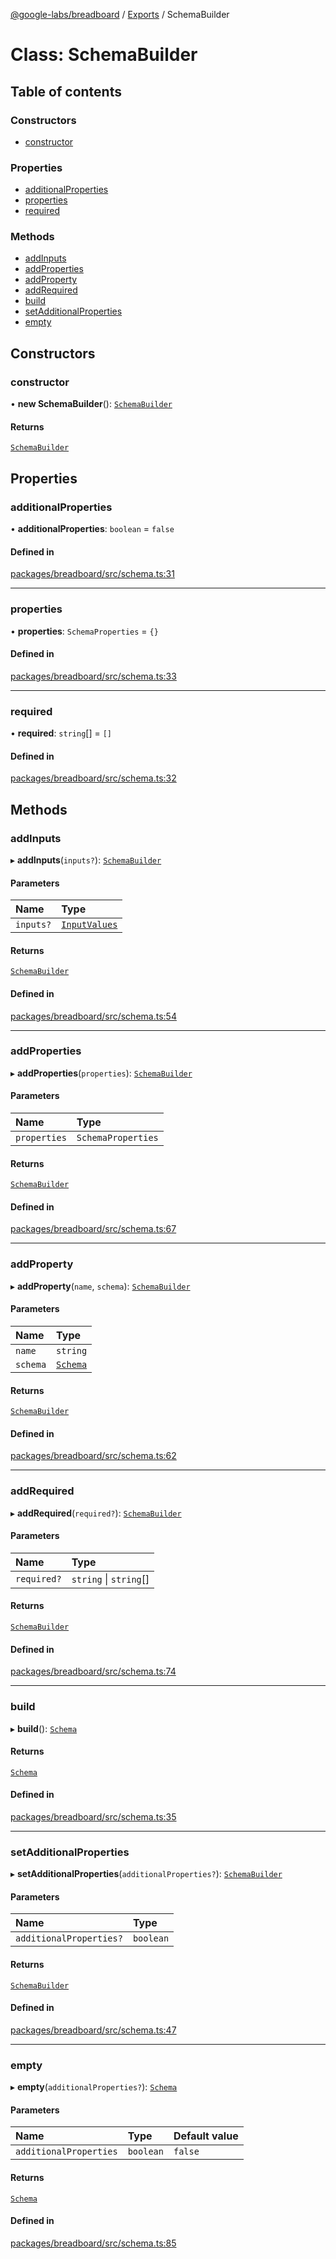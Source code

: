 [@google-labs/breadboard](../README.md) / [Exports](../modules.md) / SchemaBuilder

# Class: SchemaBuilder

## Table of contents

### Constructors

- [constructor](SchemaBuilder.md#constructor)

### Properties

- [additionalProperties](SchemaBuilder.md#additionalproperties)
- [properties](SchemaBuilder.md#properties)
- [required](SchemaBuilder.md#required)

### Methods

- [addInputs](SchemaBuilder.md#addinputs)
- [addProperties](SchemaBuilder.md#addproperties)
- [addProperty](SchemaBuilder.md#addproperty)
- [addRequired](SchemaBuilder.md#addrequired)
- [build](SchemaBuilder.md#build)
- [setAdditionalProperties](SchemaBuilder.md#setadditionalproperties)
- [empty](SchemaBuilder.md#empty)

## Constructors

### constructor

• **new SchemaBuilder**(): [`SchemaBuilder`](SchemaBuilder.md)

#### Returns

[`SchemaBuilder`](SchemaBuilder.md)

## Properties

### additionalProperties

• **additionalProperties**: `boolean` = `false`

#### Defined in

[packages/breadboard/src/schema.ts:31](https://github.com/breadboard-ai/breadboard/blob/4af8d5b0/packages/breadboard/src/schema.ts#L31)

___

### properties

• **properties**: `SchemaProperties` = `{}`

#### Defined in

[packages/breadboard/src/schema.ts:33](https://github.com/breadboard-ai/breadboard/blob/4af8d5b0/packages/breadboard/src/schema.ts#L33)

___

### required

• **required**: `string`[] = `[]`

#### Defined in

[packages/breadboard/src/schema.ts:32](https://github.com/breadboard-ai/breadboard/blob/4af8d5b0/packages/breadboard/src/schema.ts#L32)

## Methods

### addInputs

▸ **addInputs**(`inputs?`): [`SchemaBuilder`](SchemaBuilder.md)

#### Parameters

| Name | Type |
| :------ | :------ |
| `inputs?` | [`InputValues`](../modules.md#inputvalues) |

#### Returns

[`SchemaBuilder`](SchemaBuilder.md)

#### Defined in

[packages/breadboard/src/schema.ts:54](https://github.com/breadboard-ai/breadboard/blob/4af8d5b0/packages/breadboard/src/schema.ts#L54)

___

### addProperties

▸ **addProperties**(`properties`): [`SchemaBuilder`](SchemaBuilder.md)

#### Parameters

| Name | Type |
| :------ | :------ |
| `properties` | `SchemaProperties` |

#### Returns

[`SchemaBuilder`](SchemaBuilder.md)

#### Defined in

[packages/breadboard/src/schema.ts:67](https://github.com/breadboard-ai/breadboard/blob/4af8d5b0/packages/breadboard/src/schema.ts#L67)

___

### addProperty

▸ **addProperty**(`name`, `schema`): [`SchemaBuilder`](SchemaBuilder.md)

#### Parameters

| Name | Type |
| :------ | :------ |
| `name` | `string` |
| `schema` | [`Schema`](../modules.md#schema) |

#### Returns

[`SchemaBuilder`](SchemaBuilder.md)

#### Defined in

[packages/breadboard/src/schema.ts:62](https://github.com/breadboard-ai/breadboard/blob/4af8d5b0/packages/breadboard/src/schema.ts#L62)

___

### addRequired

▸ **addRequired**(`required?`): [`SchemaBuilder`](SchemaBuilder.md)

#### Parameters

| Name | Type |
| :------ | :------ |
| `required?` | `string` \| `string`[] |

#### Returns

[`SchemaBuilder`](SchemaBuilder.md)

#### Defined in

[packages/breadboard/src/schema.ts:74](https://github.com/breadboard-ai/breadboard/blob/4af8d5b0/packages/breadboard/src/schema.ts#L74)

___

### build

▸ **build**(): [`Schema`](../modules.md#schema)

#### Returns

[`Schema`](../modules.md#schema)

#### Defined in

[packages/breadboard/src/schema.ts:35](https://github.com/breadboard-ai/breadboard/blob/4af8d5b0/packages/breadboard/src/schema.ts#L35)

___

### setAdditionalProperties

▸ **setAdditionalProperties**(`additionalProperties?`): [`SchemaBuilder`](SchemaBuilder.md)

#### Parameters

| Name | Type |
| :------ | :------ |
| `additionalProperties?` | `boolean` |

#### Returns

[`SchemaBuilder`](SchemaBuilder.md)

#### Defined in

[packages/breadboard/src/schema.ts:47](https://github.com/breadboard-ai/breadboard/blob/4af8d5b0/packages/breadboard/src/schema.ts#L47)

___

### empty

▸ **empty**(`additionalProperties?`): [`Schema`](../modules.md#schema)

#### Parameters

| Name | Type | Default value |
| :------ | :------ | :------ |
| `additionalProperties` | `boolean` | `false` |

#### Returns

[`Schema`](../modules.md#schema)

#### Defined in

[packages/breadboard/src/schema.ts:85](https://github.com/breadboard-ai/breadboard/blob/4af8d5b0/packages/breadboard/src/schema.ts#L85)
